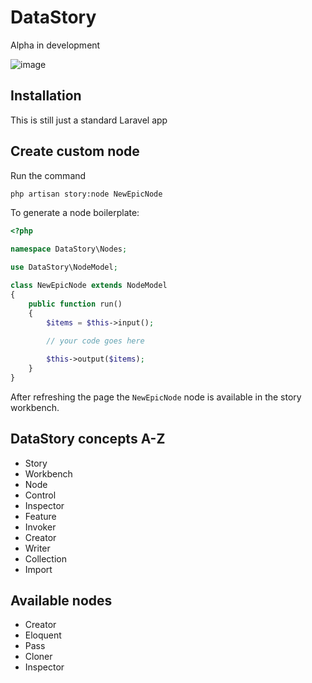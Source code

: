 # DataStory
Alpha in development

![image](https://user-images.githubusercontent.com/3457668/100412714-af94bf00-3075-11eb-9f6b-143fe77e4592.png)

## Installation
This is still just a standard Laravel app

## Create custom node
Run the command
```bash
php artisan story:node NewEpicNode
```

To generate a node boilerplate:

```php
<?php

namespace DataStory\Nodes;

use DataStory\NodeModel;

class NewEpicNode extends NodeModel
{
    public function run()
    {
        $items = $this->input();
        
        // your code goes here

        $this->output($items);
    }
}
```

After refreshing the page the `NewEpicNode` node is available in the story workbench.

## DataStory concepts A-Z

* Story
* Workbench
* Node
* Control
* Inspector
* Feature
* Invoker
* Creator
* Writer
* Collection
* Import

## Available nodes
* Creator
* Eloquent<Model>
* Pass
* Cloner
* Inspector

